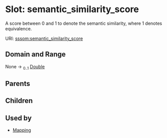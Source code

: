 
# Slot: semantic_similarity_score


A score between 0 and 1 to denote the semantic similarity, where 1 denotes equivalence.

URI: [sssom:semantic_similarity_score](https://w3id.org/sssom/semantic_similarity_score)


## Domain and Range

None &#8594;  <sub>0..1</sub> [Double](types/Double.md)

## Parents


## Children


## Used by

 * [Mapping](Mapping.md)

